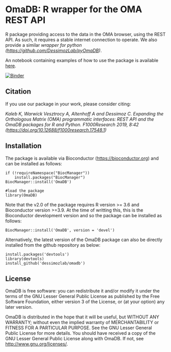 # OmaDB: R wrapper for the OMA REST API

R package providing access to the data in the OMA browser, using the REST API. As such, it requires a stable internet connection to operate. We also provide a similar _wrapper for python (https://github.com/DessimozLab/pyOmaDB)_.

An notebook containing examples of how to use the package is available <a href="https://github.com/DessimozLab/omadb/blob/master/manuscript_examples.ipynb">here</a>.

[![Binder](https://mybinder.org/badge_logo.svg)](https://mybinder.org/v2/gh/DessimozLab/omadb/master?filepath=manuscript_examples.ipynb)

## Citation
If you use our package in your work, please consider citing:

_Kaleb K, Warwick Vesztrocy A, Altenhoff A and Dessimoz C. Expanding the Orthologous Matrix (OMA) programmatic interfaces: REST API and the OmaDB packages for R and Python. F1000Research 2019, 8:42
(https://doi.org/10.12688/f1000research.17548.1)_

## Installation

The package is available via Bioconductor (https://bioconductor.org) and can be installed as follows:

```
if (!requireNamespace("BiocManager"))
    install.packages("BiocManager")
BiocManager::install('OmaDB')

#load the package
library(OmaDB)

```

Note that the v2.0 of the package requires R version >= 3.6 and Bioconductor version >=3.9. At the time of writting this, this is the Bioconductor development version and so the package can be installed as follows:

```
BiocManager::install('OmaDB', version = 'devel')
```
Alternatively, the latest version of the OmaDB package can also be directly installed from the github repository as below:

```
install.packages('devtools')
library(devtools)
install_github('dessimozlab/omadb')
```


## License

OmaDB is free software: you can redistribute it and/or modify
it under the terms of the GNU Lesser General Public License as published by
the Free Software Foundation, either version 3 of the License, or
(at your option) any later version.

OmaDB is distributed in the hope that it will be useful,
but WITHOUT ANY WARRANTY; without even the implied warranty of
MERCHANTABILITY or FITNESS FOR A PARTICULAR PURPOSE.  See the
GNU Lesser General Public License for more details.
You should have received a copy of the GNU Lesser General Public License
along with OmaDB.  If not, see <http://www.gnu.org/licenses/>.

